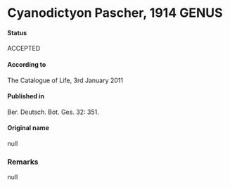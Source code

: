 Cyanodictyon Pascher, 1914 GENUS
=======

#### Status
ACCEPTED

#### According to
The Catalogue of Life, 3rd January 2011

#### Published in
Ber. Deutsch. Bot. Ges. 32: 351.

#### Original name
null

### Remarks
null